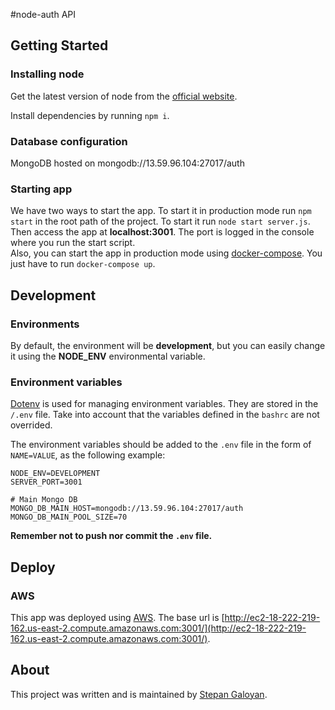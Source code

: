 #node-auth API

## Getting Started

### Installing node

Get the latest version of node from the [official website](https://nodejs.org/).

Install dependencies by running `npm i`.

### Database configuration
MongoDB hosted on mongodb://13.59.96.104:27017/auth


### Starting app

We have two ways to start the app. To start it in production mode run `npm start` in the root path of the project. To start it run `node start server.js`. Then access the app at **localhost:3001**. The port is logged in the console where you run the start script.  
Also, you can start the app in production mode using [docker-compose](https://docs.docker.com/compose/install/). You just have to run `docker-compose up`.

## Development

### Environments

By default, the environment will be **development**, but you can easily change it using the **NODE_ENV** environmental variable.

### Environment variables

[Dotenv](https://www.npmjs.com/package/dotenv) is used for managing environment variables. They are stored in the `/.env` file. Take into account that the variables defined in the `bashrc` are not overrided.

The environment variables should be added to the `.env` file in the form of `NAME=VALUE`, as the following example:

```
NODE_ENV=DEVELOPMENT
SERVER_PORT=3001

# Main Mongo DB
MONGO_DB_MAIN_HOST=mongodb://13.59.96.104:27017/auth
MONGO_DB_MAIN_POOL_SIZE=70
```

**Remember not to push nor commit the `.env` file.**

## Deploy

### AWS
This app was deployed using [AWS](https://aws.amazon.com/). The base url is [http://ec2-18-222-219-162.us-east-2.compute.amazonaws.com:3001/](http://ec2-18-222-219-162.us-east-2.compute.amazonaws.com:3001/).

## About
This project was written and is maintained by [Stepan Galoyan](https://github.com/stepgal).

